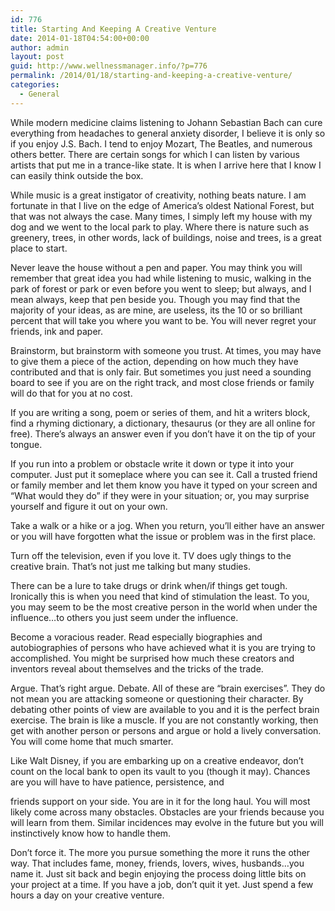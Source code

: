 ```yaml
---
id: 776
title: Starting And Keeping A Creative Venture
date: 2014-01-18T04:54:00+00:00
author: admin
layout: post
guid: http://www.wellnessmanager.info/?p=776
permalink: /2014/01/18/starting-and-keeping-a-creative-venture/
categories:
  - General
---
```

While modern medicine claims listening to Johann Sebastian Bach can cure everything from headaches to general anxiety disorder, I believe it is only so if you enjoy J.S. Bach. I tend to enjoy Mozart, The Beatles, and numerous others better. There are certain songs for which I can listen by various artists that put me in a trance-like state. It is when I arrive here that I know I can easily think outside the box.

While music is a great instigator of creativity, nothing beats nature. I am fortunate in that I live on the edge of America&#8217;s oldest National Forest, but that was not always the case. Many times, I simply left my house with my dog and we went to the local park to play. Where there is nature such as greenery, trees, in other words, lack of buildings, noise and trees, is a great place to start.

Never leave the house without a pen and paper. You may think you will remember that great idea you had while listening to music, walking in the park of forest or park or even before you went to sleep; but always, and I mean always, keep that pen beside you. Though you may find that the majority of your ideas, as are mine, are useless, its the 10 or so brilliant percent that will take you where you want to be. You will never regret your friends, ink and paper.

Brainstorm, but brainstorm with someone you trust. At times, you may have to give them a piece of the action, depending on how much they have contributed and that is only fair. But sometimes you just need a sounding board to see if you are on the right track, and most close friends or family will do that for you at no cost.

If you are writing a song, poem or series of them, and hit a writers block, find a rhyming dictionary, a dictionary, thesaurus (or they are all online for free). There&#8217;s always an answer even if you don&#8217;t have it on the tip of your tongue.

If you run into a problem or obstacle write it down or type it into your computer. Just put it someplace where you can see it. Call a trusted friend or family member and let them know you have it typed on your screen and &#8220;What would they do&#8221; if they were in your situation; or, you may surprise yourself and figure it out on your own.

Take a walk or a hike or a jog. When you return, you&#8217;ll either have an answer or you will have forgotten what the issue or problem was in the first place.

Turn off the television, even if you love it. TV does ugly things to the creative brain. That&#8217;s not just me talking but many studies.

There can be a lure to take drugs or drink when/if things get tough. Ironically this is when you need that kind of stimulation the least. To you, you may seem to be the most creative person in the world when under the influence&#8230;to others you just seem under the influence.

Become a voracious reader. Read especially biographies and autobiographies of persons who have achieved what it is you are trying to accomplished. You might be surprised how much these creators and inventors reveal about themselves and the tricks of the trade.

Argue. That&#8217;s right argue. Debate. All of these are &#8220;brain exercises&#8221;. They do not mean you are attacking someone or questioning their character. By debating other points of view are available to you and it is the perfect brain exercise. The brain is like a muscle. If you are not constantly working, then get with another person or persons and argue or hold a lively conversation. You will come home that much smarter.

Like Walt Disney, if you are embarking up on a creative endeavor, don&#8217;t count on the local bank to open its vault to you (though it may). Chances are you will have to have patience, persistence, and
  
friends support on your side. You are in it for the long haul. You will most likely come across many obstacles. Obstacles are your friends because you will learn from them. Similar incidences may evolve in the future but you will instinctively know how to handle them.

Don&#8217;t force it. The more you pursue something the more it runs the other way. That includes fame, money, friends, lovers, wives, husbands&#8230;you name it. Just sit back and begin enjoying the process doing little bits on your project at a time. If you have a job, don&#8217;t quit it yet. Just spend a few hours a day on your creative venture.